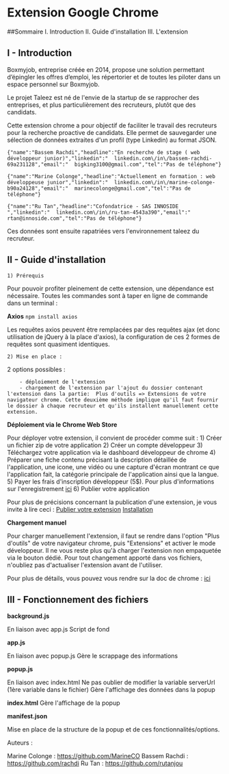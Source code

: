 # Extension Google Chrome 

##Sommaire
I. Introduction
II. Guide d'installation
III. L'extension


## I - Introduction

Boxmyjob, entreprise créée en 2014, propose une solution permettant d’épingler les offres d’emploi, les répertorier et de toutes les piloter dans un espace personnel sur Boxmyjob.

Le projet Taleez est né de l'envie de la startup de se rapprocher des entreprises, et plus particulièrement des recruteurs, plutôt que des candidats.

Cette extension chrome a pour objectif de faciliter le travail des recruteurs pour la recherche proactive de candidats. 
Elle permet de sauvegarder une sélection de données extraites d'un profil (type Linkedin) au format JSON.

	{"name":"Bassem Rachdi","headline":"En recherche de stage ( web développeur junior)","linkedin":"  linkedin.com\/in\/bassem-rachdi-69a231128","email":"  bigking3100@gmail.com","tel":"Pas de téléphone"}

	{"name":"Marine Colonge","headline":"Actuellement en formation : web développeuse junior","linkedin":"  linkedin.com\/in\/marine-colonge-b90a24128","email":"  marinecolonge@gmail.com","tel":"Pas de téléphone"}

	{"name":"Ru Tan","headline":"Cofondatrice - SAS INNOSIDE ","linkedin":"  linkedin.com\/in\/ru-tan-4543a390","email":"  rtan@innoside.com","tel":"Pas de téléphone"}

Ces données sont ensuite rapatriées vers l'environnement taleez du recruteur.


## II - Guide d'installation

	1) Prérequis 

Pour pouvoir profiter pleinement de cette extension, une dépendance est nécessaire. Toutes les commandes sont à taper en ligne de commande dans un terminal  : 

**Axios**
`npm install axios`

Les requêtes axios peuvent être remplacées par des requêtes ajax (et donc utilisation de jQuery à la place d'axios), la configuration de ces 2 formes de requêtes sont quasiment identiques.


	2) Mise en place :

2 options possibles : 	

		- déploiement de l'extension 
		- chargement de l'extension par l'ajout du dossier contenant l'extension dans la partie:  Plus d'outils => Extensions de votre navigateur chrome. Cette deuxième méthode implique qu'il faut fournir le dossier à chaque recruteur et qu'ils installent manuellement cette extension.


**Déploiement via le Chrome Web Store**

Pour déployer votre extension, il convient de procéder comme suit :
	1) Créer un fichier zip de votre application
	2) Créer un compte développeur
	3) Téléchargez votre application via le dashboard développeur de chrome
	4) Préparer une fiche contenu précisant la description détaillée de l'application, une icone, une vidéo ou une capture d'écran montrant ce que l'application fait, la catégorie principale de l'application ainsi que la langue.
	5) Payer les frais d'inscription développeur (5$). Pour plus d'informations sur l'enregistrement [ici](https://developer.chrome.com/webstore?visit_id=1-636252590093195208-2055888407&rd=2)
	6) Publier votre application


Pour plus de précisions concernant la publication d'une extension, je vous invite à lire ceci :
[Publier votre extension](https://developer.chrome.com/webstore/publish)
[Installation](https://developer.chrome.com/webstore/inline_installation)


**Chargement manuel**

Pour charger manuellement l'extension, il faut se rendre dans l'option "Plus d'outils" de votre navigateur chrome, puis "Extensions" et activer le mode développeur. 
Il ne vous reste plus qu'à charger l'extension non empaquetée via le bouton dédié.
Pour tout changement apporté dans vos fichiers, n'oubliez pas d'actualiser l'extension avant de l'utiliser.

Pour plus de détails, vous pouvez vous rendre sur la doc de chrome : [ici](https://developer.chrome.com/extensions/external_extensions)

## III - Fonctionnement des fichiers

**background.js**

En liaison avec app.js
Script de fond

**app.js**

En liaison avec popup.js
Gère le scrappage des informations


**popup.js**

En liaison avec index.html
Ne pas oublier de modifier la variable serverUrl (1ère variable dans le fichier)
Gère l'affichage des données dans la popup


**index.html**
Gère l'affichage de la popup


**manifest.json**

Mise en place de la structure de la popup et de ces fonctionnalités/options.
		


Auteurs : 

Marine Colonge : https://github.com/MarineCO
Bassem Rachdi : https://github.com/rachdi
Ru Tan : https://github.com/rutanjou
